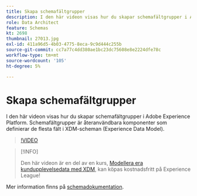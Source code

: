 ```yaml
---
title: Skapa schemafältgrupper
description: I den här videon visas hur du skapar schemafältgrupper i Adobe Experience Platform. Schemafältgrupper är återanvändbara komponenter som definierar de flesta fält i XDM-scheman (Experience Data Model).
role: Data Architect
feature: Schemas
kt: 2698
thumbnail: 27013.jpg
exl-id: 411a96d5-4b03-4775-8eca-9c9d444c255b
source-git-commit: cc7a77c4dd380ae1bc23dc75608e8e2224dfe78c
workflow-type: tm+mt
source-wordcount: '105'
ht-degree: 5%

---
```


# Skapa schemafältgrupper

I den här videon visas hur du skapar schemafältgrupper i Adobe Experience Platform. Schemafältgrupper är återanvändbara komponenter som definierar de flesta fält i XDM-scheman (Experience Data Model).

>[!VIDEO](https://video.tv.adobe.com/v/27013?quality=12&learn=on)

>[!INFO]
>
> Den här videon är en del av en kurs, [Modellera era kundupplevelsedata med XDM](https://experienceleague.adobe.com/?recommended=ExperiencePlatform-D-1-2021.1.xdm), kan köpas kostnadsfritt på Experience League!

Mer information finns på [schemadokumentation](https://experienceleague.adobe.com/docs/experience-platform/xdm/home.html?lang=sv).